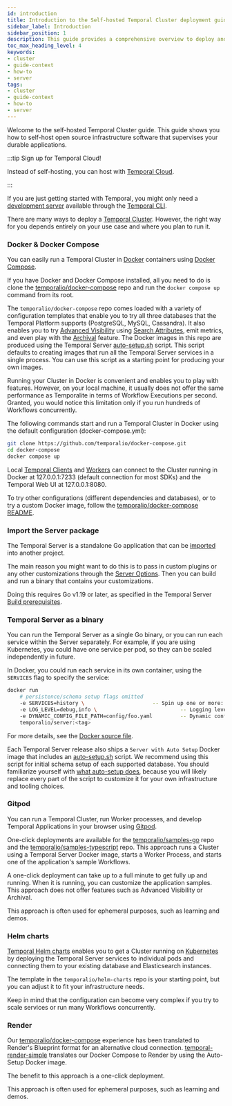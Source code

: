 ```yaml
---
id: introduction
title: Introduction to the Self-hosted Temporal Cluster deployment guide
sidebar_label: Introduction
sidebar_position: 1
description: This guide provides a comprehensive overview to deploy and operate a Temporal Cluster in a live environment.
toc_max_heading_level: 4
keywords:
- cluster
- guide-context
- how-to
- server
tags:
- cluster
- guide-context
- how-to
- server
---
```


<!-- THIS FILE IS GENERATED. DO NOT EDIT THIS FILE DIRECTLY -->

Welcome to the self-hosted Temporal Cluster guide.
This guide shows you how to self-host open source infrastructure software that supervises your durable applications.

:::tip Sign up for Temporal Cloud!

Instead of self-hosting, you can host with [Temporal Cloud](/cloud).

:::

If you are just getting started with Temporal, you might only need a [development server](/cli#start-dev-server) available through the [Temporal CLI](/cli#).

There are many ways to deploy a [Temporal Cluster](/clusters).
However, the right way for you depends entirely on your use case and where you plan to run it.

### Docker & Docker Compose

You can easily run a Temporal Cluster in [Docker](https://docs.docker.com/engine/install) containers using [Docker Compose](https://docs.docker.com/compose/install).

If you have Docker and Docker Compose installed, all you need to do is clone the [temporalio/docker-compose](https://github.com/temporalio/docker-compose) repo and run the `docker compose up` command from its root.

The `temporalio/docker-compose` repo comes loaded with a variety of configuration templates that enable you to try all three databases that the Temporal Platform supports (PostgreSQL, MySQL, Cassandra).
It also enables you to try [Advanced Visibility](/visibility#advanced-visibility) using [Search Attributes](/visibility#search-attribute), emit metrics, and even play with the [Archival](/self-hosted-guide/archival#) feature.
The Docker images in this repo are produced using the Temporal Server [auto-setup.sh](https://github.com/temporalio/docker-builds/blob/main/docker/auto-setup.sh) script.
This script defaults to creating images that run all the Temporal Server services in a single process.
You can use this script as a starting point for producing your own images.

Running your Cluster in Docker is convenient and enables you to play with features.
However, on your local machine, it usually does not offer the same performance as Temporalite in terms of Workflow Executions per second.
Granted, you would notice this limitation only if you run hundreds of Workflows concurrently.

The following commands start and run a Temporal Cluster in Docker using the default configuration (docker-compose.yml):

```bash
git clone https://github.com/temporalio/docker-compose.git
cd docker-compose
docker compose up
```

Local [Temporal Clients](/temporal/#temporal-client) and [Workers](/workers) can connect to the Cluster running in Docker at 127.0.0.1:7233 (default connection for most SDKs) and the Temporal Web UI at 127.0.0.1:8080.

To try other configurations (different dependencies and databases), or to try a custom Docker image, follow the [temporalio/docker-compose README](https://github.com/temporalio/docker-compose/blob/main/README.md).

### Import the Server package

The Temporal Server is a standalone Go application that can be [imported](/references/server-options#) into another project.

The main reason you might want to do this is to pass in custom plugins or any other customizations through the [Server Options](/references/server-options#).
Then you can build and run a binary that contains your customizations.

Doing this requires Go v1.19 or later, as specified in the Temporal Server [Build prerequisites](https://github.com/temporalio/temporal/blob/main/CONTRIBUTING.md#build-prerequisites).

### Temporal Server as a binary

You can run the Temporal Server as a single Go binary, or you can run each service within the Server separately.
For example, if you are using Kubernetes, you could have one service per pod, so they can be scaled independently in future.

In Docker, you could run each service in its own container, using the `SERVICES` flag to specify the service:

```bash
docker run
    # persistence/schema setup flags omitted
    -e SERVICES=history \                      -- Spin up one or more: history, matching, worker, frontend
    -e LOG_LEVEL=debug,info \                           -- Logging level
    -e DYNAMIC_CONFIG_FILE_PATH=config/foo.yaml         -- Dynamic config file to be watched
    temporalio/server:<tag>
```

For more details, see the [Docker source file](https://github.com/temporalio/temporal/tree/master/docker).

Each Temporal Server release also ships a `Server with Auto Setup` Docker image that includes an [auto-setup.sh](https://github.com/temporalio/docker-builds/blob/main/docker/auto-setup.sh) script.
We recommend using this script for initial schema setup of each supported database.
You should familiarize yourself with [what auto-setup does](https://temporal.io/blog/auto-setup), because you will likely replace every part of the script to customize it for your own infrastructure and tooling choices.

### Gitpod

You can run a Temporal Cluster, run Worker processes, and develop Temporal Applications in your browser using [Gitpod](https://www.gitpod.io/).

One-click deployments are available for the [temporalio/samples-go](https://github.com/temporalio/samples-go) repo and the [temporalio/samples-typescript](https://github.com/temporalio/samples-typescript) repo.
This approach runs a Cluster using a Temporal Server Docker image, starts a Worker Process, and starts one of the application's sample Workflows.

A one-click deployment can take up to a full minute to get fully up and running.
When it is running, you can customize the application samples.
This approach does not offer features such as Advanced Visibility or Archival.

This approach is often used for ephemeral purposes, such as learning and demos.

### Helm charts

[Temporal Helm charts](https://github.com/temporalio/helm-charts) enables you to get a Cluster running on [Kubernetes](https://kubernetes.io/) by deploying the Temporal Server services to individual pods and connecting them to your existing database and Elasticsearch instances.

The template in the `temporalio/helm-charts` repo is your starting point, but you can adjust it to fit your infrastructure needs.

Keep in mind that the configuration can become very complex if you try to scale services or run many Workflows concurrently.

### Render

Our [temporalio/docker-compose](https://github.com/temporalio/docker-compose) experience has been translated to Render's Blueprint format for an alternative cloud connection.
[temporal-render-simple](https://github.com/temporalio/temporal-render-simple) translates our Docker Compose to Render by using the Auto-Setup Docker image.

The benefit to this approach is a one-click deployment.

This approach is often used for ephemeral purposes, such as learning and demos.

